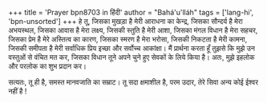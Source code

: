 +++
title = 'Prayer bpn8703 in हिंदी'
author = "Bahá'u'lláh"
tags = ['lang-hi', 'bpn-unsorted']
+++
हे तू, जिसका मुखड़ा है मेरी आराधना का केन्द्र, जिसका सौन्दर्य है मेरा अभयस्थल, जिसका आवास है मेरा लक्ष्य, जिसकी स्तुति है मेरी आशा, जिसका मंगल विधान है मेरा सहचर, जिसका प्रेम है मेरे अस्तित्व का कारण, जिसका स्मरण है मेरा भरोसा, जिसकी निकटता है मेरी कामना, जिसकी समीपता है मेरी सर्वाधिक प्रिय इच्छा और सर्वोच्च आकांक्षा। मैं प्रार्थना करता हूँ तुझसे कि मुझे उन वस्तुओं से वंचित मत कर, जिसका विधान तूने अपने चुने हुए सेवकों के लिये किया है। अतः, मुझे इहलोक और परलोक का शुभ प्रदान कर।

सत्यतः, तू ही है, समस्त मानवजाति का सम्राट। तू सदा क्षमाशील है, परम उदार, तेरे सिवा अन्य कोई ईश्वर नहीं है !
